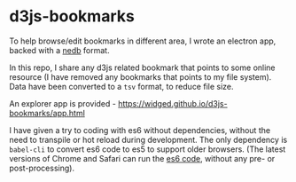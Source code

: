 # d3js-bookmarks

To help browse/edit bookmarks in different area, I wrote an electron app, backed with a [nedb](https://github.com/louischatriot/nedb) format.

In this repo, I share any d3js related bookmark that points to some online resource (I have removed any bookmarks that points to my file system). Data have been converted to a `tsv` format, to reduce file size.

An explorer app is provided - https://widged.github.io/d3js-bookmarks/app.html

I have given a try to coding with es6 without dependencies, without the need to transpile or hot reload during development. The only dependency is `babel-cli` to convert es6 code to es5 to support older browsers. (The latest versions of Chrome and Safari can run the [es6 code](https://widged.github.io/d3js-bookmarks/app-dev.html), without any pre- or post-processing).
